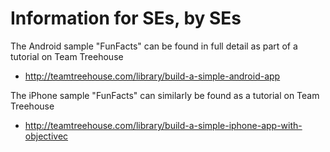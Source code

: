 # Information for SEs, by SEs

The Android sample "FunFacts" can be found in full detail as part of a tutorial on Team Treehouse
* http://teamtreehouse.com/library/build-a-simple-android-app

The iPhone sample "FunFacts" can similarly be found as a tutorial on Team Treehouse
* http://teamtreehouse.com/library/build-a-simple-iphone-app-with-objectivec
